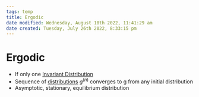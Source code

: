 ```yaml
---
tags: temp
title: Ergodic
date modified: Wednesday, August 10th 2022, 11:41:29 am
date created: Tuesday, July 26th 2022, 8:33:15 pm
---
```


# Ergodic
- If only one [Invariant Distribution](Invariant%20Distribution.md)
- Sequence of [distributions](Distributions.md) $g^{(n)}$ converges to g from any initial distribution
- Asymptotic, stationary, equilibrium distribution

